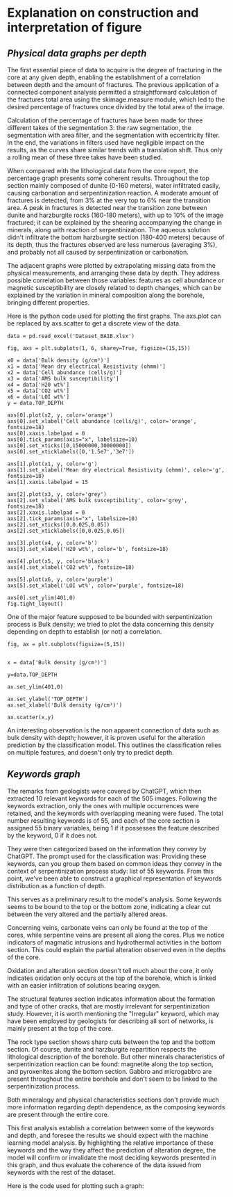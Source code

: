 # **Explanation on construction and interpretation of figure**

## *Physical data graphs per depth*

The first essential piece of data to acquire is the degree of fracturing in the core at any given depth, enabling the establishment of a correlation between depth and the amount of fractures. The previous application of a connected component analysis permitted a straightforward calculation of the fractures total area using the skimage.measure module, which led to the desired percentage of fractures once divided by the total area of the image.

Calculation of the percentage of fractures have been made for three different takes of the segmentation 3: the raw segmentation, the segmentation with area filter, and the segmentation with eccentricity filter.  In the end, the variations in filters used have negligible impact on the results, as the curves share similar trends with a translation shift. Thus only a rolling mean of these three takes have been studied.

When compared with the lithological data from the core report, the percentage graph presents some coherent results. 
Throughout the top section mainly composed of dunite (0-160 meters), water infiltrated easily, causing carbonation and serpentinization reaction. A moderate amount of fractures is detected, from 3\% at the very top to 6\% near the transition area. A peak in fractures is detected near the transition zone between dunite and harzburgite rocks (160-180 meters), with up to 10\% of the image fractured; it can be explained by the shearing accompanying the change in minerals, along with reaction of serpentinization. The aqueous solution didn't infiltrate the bottom harzburgite section (180-400 meters) because of its depth, thus the fractures observed are less numerous (averaging 3\%), and probably not all caused by serpentinization or carbonation.

The adjacent graphs were plotted by extrapolating missing data from the physical measurements, and arranging these data by depth. They address possible correlation between those variables: features as cell abundance or magnetic susceptibility are closely related to depth changes, which can be explained by the variation in mineral composition along the borehole, bringing different properties. 

Here is the python code used for plotting the first graphs. The axs.plot can be replaced by axs.scatter to get a discrete view of the data.
```
data = pd.read_excel('Dataset_BA1B.xlsx')

fig, axs = plt.subplots(1, 6, sharey=True, figsize=(15,15))

x0 = data['Bulk density (g/cm³)']
x1 = data['Mean dry electrical Resistivity (ohmm)']
x2 = data['Cell abundance (cells/g)']
x3 = data['AMS bulk susceptibility']
x4 = data['H20 wt%']
x5 = data['CO2 wt%']
x6 = data['LOI wt%']
y = data.TOP_DEPTH

axs[0].plot(x2, y, color='orange')
axs[0].set_xlabel('Cell abundance (cells/g)', color='orange', fontsize=18)
axs[0].xaxis.labelpad = 0
axs[0].tick_params(axis="x", labelsize=10) 
axs[0].set_xticks([0,15000000,30000000]) 
axs[0].set_xticklabels([0,'1.5e7','3e7'])

axs[1].plot(x1, y, color='g')
axs[1].set_xlabel('Mean dry electrical Resistivity (ohmm)', color='g', fontsize=18)
axs[1].xaxis.labelpad = 15

axs[2].plot(x3, y, color='grey')
axs[2].set_xlabel('AMS bulk susceptibility', color='grey', fontsize=18)
axs[2].xaxis.labelpad = 0
axs[2].tick_params(axis="x", labelsize=10) 
axs[2].set_xticks([0,0.025,0.05]) 
axs[2].set_xticklabels([0,0.025,0.05])

axs[3].plot(x4, y, color='b')
axs[3].set_xlabel('H20 wt%', color='b', fontsize=18)

axs[4].plot(x5, y, color='black')
axs[4].set_xlabel('CO2 wt%', fontsize=18)

axs[5].plot(x6, y, color='purple')
axs[5].set_xlabel('LOI wt%', color='purple', fontsize=18)

axs[0].set_ylim(401,0)
fig.tight_layout()

```
One of the major feature supposed to be bounded with serpentinization process is Bulk density; we tried to plot the data concerning this density depending on depth to establish (or not) a correlation.
```
fig, ax = plt.subplots(figsize=(5,15))


x = data['Bulk density (g/cm³)']

y=data.TOP_DEPTH

ax.set_ylim(401,0)

ax.set_ylabel('TOP_DEPTH')
ax.set_xlabel('Bulk density (g/cm³)')

ax.scatter(x,y)
```
An interesting observation is the non apparent connection of data such as bulk density with depth; however, it is proven useful for the alteration prediction by the classification model. This outlines the classification relies on multiple features, and doesn't only try to predict depth.

## *Keywords graph*

The remarks from geologists were covered by ChatGPT, which then extracted 10 relevant keywords for each of the 505 images. Following the keywords extraction, only the ones with multiple occurrences were retained, and the keywords with overlapping meaning were fused. The total number resulting keywords is of 55, and each of the core section is assigned 55 binary variables, being 1 if it possesses the feature described by the keyword, 0 if it does not.

They were then categorized based on the information they convey by ChatGPT. The prompt used for the classification was: Providing these keywords, can you group them based on common ideas they convey in the context of serpentinization process study: list of 55 keywords.
From this point, we've been able to construct a graphical representation of keywords distribution as a function of depth.

This serves as a preliminary result to the model's analysis. Some keywords seems to be bound to the top or the bottom zone, indicating a clear cut between the very altered and the partially altered areas. 

Concerning veins, carbonate veins can only be found at the top of the cores, while serpentine veins are present all along the cores. Plus we notice indicators of magmatic intrusions and hydrothermal activities in the bottom section. This could explain the partial alteration observed even in the depths of the core.

Oxidation and alteration section doesn't tell much about the core, it only indicates oxidation only occurs at the top of the borehole, which is linked with an easier infiltration of solutions bearing oxygen.

The structural features section indicates information about the formation and type of other cracks, that are mostly irrelevant for serpentinization study. However, it is worth mentioning the "Irregular" keyword, which may have been employed by geologists for describing all sort of networks, is mainly present at the top of the core.

The rock type section shows sharp cuts between the top and the bottom section. Of course, dunite and harzburgite repartition respects the lithological description of the borehole. But other minerals characteristics of serpentinization reaction can be found: magnetite along the top section, and pyroxenites along the bottom section. Gabbro and microgabbro are present throughout the entire borehole and don't seem to be linked to the serpentinization process.

Both mineralogy and physical characteristics sections don't provide much more information regarding depth dependence, as the composing keywords are present through the entire core.

This first analysis establish a correlation between some of the keywords and depth, and foresee the results we should expect with the machine learning model analysis. By highlighting the relative importance of these keywords and the way they affect the prediction of alteration degree, the model will confirm or invalidate the most deciding keywords presented in this graph, and thus evaluate the coherence of the data issued from keywords with the rest of the dataset.

Here is the code used for plotting such a graph:
```

```
